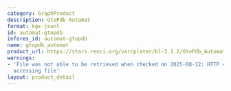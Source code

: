 ```yaml
---
category: GraphProduct
description: GtoPdb Automat
format: kgx-jsonl
id: automat.gtopdb
infores_id: automat-gtopdb
name: gtopdb_automat
product_url: https://stars.renci.org/var/plater/bl-3.1.2/GtoPdb_Automat/latest/kgx_files
warnings:
- 'File was not able to be retrieved when checked on 2025-08-12: HTTP 404 error when
  accessing file'
layout: product_detail
---
```

